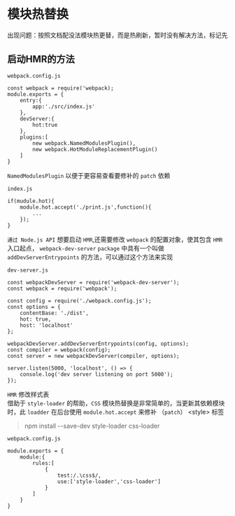 模块热替换
================

出现问题：按照文档配没法模块热更替，而是热刷新，暂时没有解决方法，标记先

启动HMR的方法
-----------------

`webpack.config.js`

    const webpack = require('webpack);
    module.exports = {
        entry:{
            app:'./src/index.js'
        },
        devServer:{
            hot:true
        },
        plugins:[
            new webpack.NamedModulesPlugin(),
            new webpack.HotModuleReplacementPlugin()
        ]
    }

`NamedModulesPlugin` 以便于更容易查看要修补的 `patch` 依赖

`index.js`

    if(mudule.hot){
        module.hot.accept('./print.js',function(){
            ...
        });
    }

`通过 Node.js API`
想要启动 `HMR`,还需要修改 `webpack` 的配置对象，使其包含 `HMR` 入口起点， `webpack-dev-server` `package` 中具有一个叫做 `addDevServerEntrypoints` 的方法，可以通过这个方法来实现

`dev-server.js`

    const webpackDevServer = require('webpack-dev-server');
    const webpack = require('webpack');

    const config = require('./webpack.config.js');
    const options = {
        contentBase: './dist',
        hot: true,
        host: 'localhost'
    };

    webpackDevServer.addDevServerEntrypoints(config, options);
    const compiler = webpack(config);
    const server = new webpackDevServer(compiler, options);

    server.listen(5000, 'localhost', () => {
        console.log('dev server listening on port 5000');
    });

`HMR` 修改样式表  
借助于 `style-loader` 的帮助，`CSS` 模块热替换是非常简单的，当更新其依赖模块时，此 `loadder` 在后台使用 `module.hot.accept` 来修补 （`patch`） \<style> 标签

>npm install --save-dev style-loader css-loader

`webpack.config.js`

    module.exports = {
        module:{
            rules:[
                {
                    test:/.\css$/,
                    use:['style-loader','css-loader']
                }
            ]
        }
    }